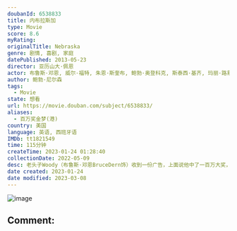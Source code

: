 ```yaml
---
doubanId: 6538833
title: 内布拉斯加
type: Movie
score: 8.6
myRating: 
originalTitle: Nebraska
genre: 剧情, 喜剧, 家庭
datePublished: 2013-05-23
director: 亚历山大·佩恩
actor: 布鲁斯·邓恩, 威尔·福特, 朱恩·斯奎布, 鲍勃·奥登科克, 斯泰西·基齐, 玛丽·路易丝·威尔逊, 兰斯·霍华德, 蒂姆·德里斯科尔, 戴文·雷特瑞, 安吉拉·迈克伊万, 格伦多拉·斯蒂特, 伊丽莎白·穆尔, 凯文·孔克尔, 丹尼斯·麦科伊格, 罗纳德·沃斯塔, 米茜·多蒂
author: 鲍勃·尼尔森
tags:
  - Movie
state: 想看
url: https://movie.douban.com/subject/6538833/
aliases:
  - 百万奖金梦(港)
country: 美国
language: 英语, 西班牙语
IMDb: tt1821549
time: 115分钟
createTime: 2023-01-24 01:28:40
collectionDate: 2022-05-09
desc: 老头子Woody（布鲁斯·邓恩BruceDern饰）收到一份广告，上面说他中了一百万大奖，对此他深信不疑，更决定从蒙大拿的比灵斯市步行到内布拉斯加的林肯市去领奖。他的妻子和两个儿子多次劝阻未果，...
date created: 2023-01-24
date modified: 2023-03-08
---
```


![image](p2158863675.jpg)

Comment:
---
